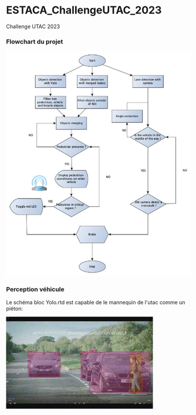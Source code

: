 # ESTACA_ChallengeUTAC_2023
Challenge UTAC 2023 

### Flowchart du projet 

<img src=DossierTWIZY/Main_Perception/Images/Fowchart_UTAC.jpg>

### Perception véhicule

Le schéma bloc Yolo.rtd est capable de le mannequin de l'utac comme un piéton:

<img src=DossierTWIZY/Main_Perception/Images/Mannequin_UTAC_detect.gif>
